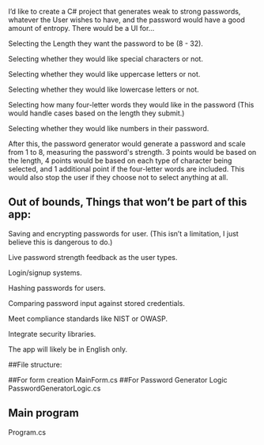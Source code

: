 I’d like to create a C# project that generates weak to strong passwords, whatever the User wishes to have, and the password would have a good amount of entropy. There would be a UI for… 

Selecting the Length they want the password to be (8 - 32).

Selecting whether they would like special characters or not.

Selecting whether they would like uppercase letters or not.

Selecting whether they would like lowercase letters or not.

Selecting how many four-letter words they would like in the password (This would 
handle cases based on the length they submit.)

Selecting whether they would like numbers in their password.

After this, the password generator would generate a password and scale from 1 to 8, measuring the password's strength. 3 points would be based on the length, 4 points would be based on each type of character being selected, and 1 additional point if the four-letter words are included. This would also stop the user if they choose not to select anything at all.

## Out of bounds, Things that won’t be part of this app:

Saving and encrypting passwords for user. (This isn’t a limitation, I just believe this is dangerous to do.)

Live password strength feedback as the user types.

Login/signup systems.


Hashing passwords for users.


Comparing password input against stored credentials.

Meet compliance standards like NIST or OWASP.


Integrate security libraries.

The app will likely be in English only.

##File structure:

  ##For form creation
  MainForm.cs
  ##For Password Generator Logic
  PasswordGeneratorLogic.cs
  ## Main program
  Program.cs


